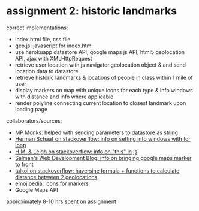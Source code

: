 # assignment 2: historic landmarks
correct implementations:
* index.html file, css file
* geo.js: javascript for index.html
* use herokuapp datastore API, google maps js API, html5 geolocation API, ajax with XMLHttpRequest
* retrieve user location with js navigator.geolocation object & and send location data to datastore
* retrieve historic landmarks & locations of people in class within 1 mile of user
* display markers on map with unique icons for each type & info windows with distance and info where applicable
* render polyline connecting current location to closest landmark upon loading page

collaborators/sources:
* MP Monks: helped with sending parameters to datastore as string
* [Herman Schaaf on stackoverflow: info on setting info windows with for loop](https://stackoverflow.com/questions/5736691/google-maps-infowindow-showing-on-wrong-marker)
* [H.M. & Leigh on stackoverflow: info on "this" in js](https://stackoverflow.com/questions/3576488/google-maps-infowindow-only-loading-last-record-on-markers)
* [Salman's Web Development Blog: info on bringing google maps marker to front](http://salman-w.blogspot.com/2012/07/change-z-index-google-map-v3-markers.html)
* [talkol on stackoverflow: haversine formula + functions to calculate distance between 2 geolocations](https://stackoverflow.com/questions/14560999/using-the-haversine-formula-in-javascript)
* [emojipedia: icons for markers](https://emojipedia.org/messenger/)
* Google Maps API

approximately 8-10 hrs spent on assignment
